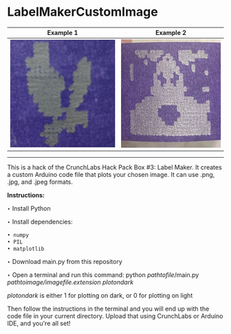 # LabelMakerCustomImage

<!-- <p align="center">
  <img src="images/HeavyFalcon.webp" height=200px />
  <img src="images/WKoA.webp" height=200px style="margin-left: 40px;" />
</p> -->

Example 1                  |  Example 2
:-------------------------:|:-------------------------:
<img src="images/HeavyFalcon.webp" height=50%/>  |  <img src="images/WKoA.webp" height=50%/>

---

This is a hack of the CrunchLabs Hack Pack Box #3: Label Maker. It creates a custom Arduino code file that plots your chosen image. It can use .png, .jpg, and .jpeg formats.

**Instructions:**

  ‣ Install Python
  
  ‣ Install dependencies:
    
    • numpy
    • PIL
    • matplotlib

  ‣ Download main.py from this repository
  
  ‣ Open a terminal and run this command:
    python *pathtofile*/main.py *pathtoimage/imagefile.extension* *plotondark*
  
  *plotondark* is either 1 for plotting on dark, or 0 for plotting on light

  Then follow the instructions in the terminal and you will end up with the code file in your current directory. Upload that using CrunchLabs or Arduino IDE, and you're all set!
